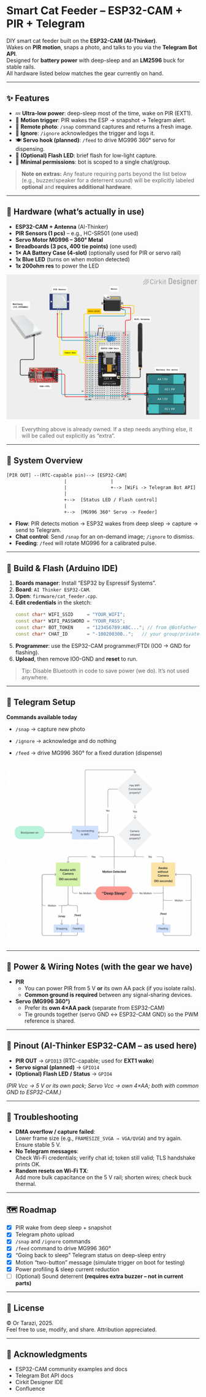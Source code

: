 # Smart Cat Feeder – ESP32-CAM + PIR + Telegram

DIY smart cat feeder built on the **ESP32-CAM (AI-Thinker)**.  
Wakes on **PIR motion**, snaps a photo, and talks to you via the **Telegram Bot API**.  
Designed for **battery power** with deep-sleep and an **LM2596** buck for stable rails.  
All hardware listed below matches the gear currently on hand.

---

## ✨ Features

- 💤 **Ultra-low power**: deep-sleep most of the time, wake on PIR (EXT1).
- 👀 **Motion trigger**: PIR wakes the ESP → snapshot → Telegram alert.
- 📸 **Remote photo**: `/snap` command captures and returns a fresh image.
- 🚫 **Ignore**: `/ignore` acknowledges the trigger and logs it.
- 🍽️ **Servo hook (planned)**: `/feed` to drive MG996 360° servo for dispensing.
- 🔦 **(Optional) Flash LED**: brief flash for low-light capture.
- 🔐 **Minimal permissions**: bot is scoped to a single chat/group.

> **Note on extras:** Any feature requiring parts beyond the list below (e.g., buzzer/speaker for a deterrent sound) will be explicitly labeled **optional** and **requires additional hardware**.

---

## 🧱 Hardware (what’s actually in use)

- **ESP32-CAM + Antenna** (AI-Thinker)
- **PIR Sensors (1 pcs)** – e.g., HC-SR501 (one used)
- **Servo Motor MG996 – 360° Metal**
- **Breadboards (3 pcs, 400 tie points)** (one used)
- **1× AA Battery Case (4-slot)** (optionally used for PIR or servo rail)
- **1x Blue LED** (turns on when motion detected)
- **1x 200ohm res** to power the LED

![Cat Feeder Setup](photos_and_diagrams/Cat-feeder_assembley.png)

> Everything above is already owned. If a step needs anything else, it will be called out explicitly as “extra”.

---

## 🔌 System Overview

```
[PIR OUT] --(RTC-capable pin)--> [ESP32-CAM]
                     |                |
                     |                +--> [WiFi -> Telegram Bot API]
                     |
                     +-->  [Status LED / Flash control]
                     |
                     +-->  [MG996 360° Servo -> Feeder]
```

- **Flow**: PIR detects motion → ESP32 wakes from deep sleep → capture → send to Telegram.  
- **Chat control**: Send `/snap` for an on-demand image; `/ignore` to dismiss.  
- **Feeding**: `/feed` will rotate MG996 for a calibrated pulse.

---

## 🔧 Build & Flash (Arduino IDE)

1. **Boards manager**: Install “ESP32 by Espressif Systems”.
2. **Board**: `AI Thinker ESP32-CAM`.
3. **Open**: `firmware/cat_feeder.cpp`.
4. **Edit credentials** in the sketch:
   ```cpp
   const char* WIFI_SSID     = "YOUR_WIFI";
   const char* WIFI_PASSWORD = "YOUR_PASS";
   const char* BOT_TOKEN     = "123456789:ABC..."; // from @BotFather
   const char* CHAT_ID       = "-100200300..";   // your group/private chat id
   ```
5. **Programmer**: use the ESP32-CAM programmer/FTDI (IO0 → GND for flashing).
6. **Upload**, then remove IO0-GND and **reset** to run.

> Tip: Disable Bluetooth in code to save power (we do). It’s not used anywhere.

---

## 📲 Telegram Setup

**Commands available today**
- `/snap` → capture new photo

- `/ignore` → acknowledge and do nothing

- `/feed` → drive MG996 360° for a fixed duration (dispense)

![Cat Feeder Setup](photos_and_diagrams/Cat-feeder_workflow.jpg)

---

## 🪫 Power & Wiring Notes (with the gear we have)

- **PIR**  
  - You can power PIR from 5 V **or** its own AA pack (if you isolate rails).  
  - **Common ground is required** between any signal-sharing devices.
- **Servo (MG996 360°)**  
  - Prefer its **own 4×AA pack** (separate from ESP32-CAM)
  - Tie grounds together (servo GND ↔ ESP32-CAM GND) so the PWM reference is shared.

---

## 🧵 Pinout (AI-Thinker ESP32-CAM – as used here)

- **PIR OUT** → `GPIO13` (RTC-capable; used for **EXT1 wake**)
- **Servo signal (planned)** → `GPIO14`
- **(Optional) Flash LED / Status** → `GPIO4`

*(PIR Vcc → 5 V or its own pack; Servo Vcc → own 4×AA; both with common GND to ESP32-CAM.)*

---

## 🐞 Troubleshooting

- **DMA overflow / capture failed**:  
  Lower frame size (e.g., `FRAMESIZE_SVGA → VGA/QVGA`) and try again. Ensure stable 5 V.
- **No Telegram messages**:  
  Check Wi-Fi credentials; verify chat id; token still valid; TLS handshake prints OK.
- **Random resets on Wi-Fi TX**:  
  Add more bulk capacitance on the 5 V rail; shorten wires; check buck thermal.

---

## 🗺️ Roadmap

- [x] PIR wake from deep sleep + snapshot
- [x] Telegram photo upload
- [x] `/snap` and `/ignore` commands
- [x] `/feed` command to drive MG996 360°
- [x] “Going back to sleep” Telegram status on deep-sleep entry
- [x] Motion “two-button” message (simulate trigger on boot for testing)
- [x] Power profiling & sleep current reduction
- [ ] (Optional) Sound deterrent **(requires extra buzzer – not in current parts)**

---

## 📜 License

© Or Tarazi, 2025.  
Feel free to use, modify, and share. Attribution appreciated.

---

## 🙌 Acknowledgments

- ESP32-CAM community examples and docs  
- Telegram Bot API docs  
- Cirkit Designer IDE
- Confluence
